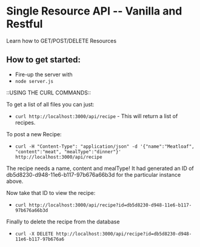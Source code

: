 # Single Resource API -- Vanilla and Restful
Learn how to GET/POST/DELETE Resources
## How to get started:

* Fire-up the server with
 * ```node server.js```

 ::USING THE CURL COMMANDS::


To get a list of all files you can just:
* ```curl http://localhost:3000/api/recipe``` - This will return a list of recipes.


To post a new Recipe:
* ```curl -H "Content-Type": "application/json" -d '{"name":"Meatloaf", "content":"meat", "mealType":"dinner"}' http://localhost:3000/api/recipe```

The recipe needs a name, content and mealType! It had generated an ID of db5d8230-d948-11e6-b117-97b676a66b3d for the particular instance above.


Now take that ID to view the recipe:
* ```curl http://localhost:3000/api/recipe?id=db5d8230-d948-11e6-b117-97b676a66b3d```

Finally to delete the recipe from the database  
* ```curl -X DELETE http://localhost:3000/api/recipe?id=db5d8230-d948-11e6-b117-97b676a6```





